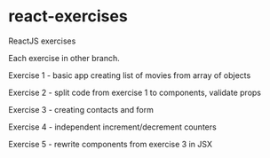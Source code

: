 # react-exercises
ReactJS exercises

Each exercise in other branch.

Exercise 1 - basic app creating list of movies from array of objects

Exercise 2 - split code from exercise 1 to components, validate props

Exercise 3 - creating contacts and form

Exercise 4 - independent increment/decrement counters

Exercise 5 - rewrite components from exercise 3 in JSX